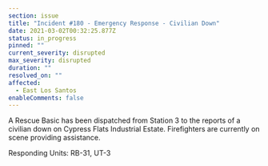 ```yaml
---
section: issue
title: "Incident #180 - Emergency Response - Civilian Down"
date: 2021-03-02T00:32:25.877Z
status: in_progress
pinned: ""
current_severity: disrupted
max_severity: disrupted
duration: ""
resolved_on: ""
affected:
  - East Los Santos
enableComments: false
---
```

A Rescue Basic has been dispatched from Station 3 to the reports of a civilian down on Cypress Flats Industrial Estate. Firefighters are currently on scene providing assistance.

Responding Units: RB-31, UT-3